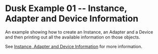 # Dusk Example 01  -- Instance, Adapter and Device Information

An example showing how to create an Instance, an Adapter and a Device and then
printing out all the available information on those objects.

See [Instance, Adapter and Device Information](https://dj2.github.io/Dusk/01_instance_adapter_and_device_info.md.html)
for more information.
